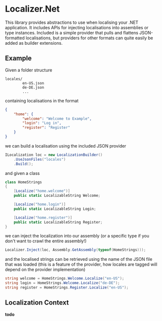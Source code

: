 # Localizer.Net

This library provides abstractions to use when localising your .NET application. It includes APIs for injecting localisations into assemblies or type instances. Included is a simple provider that pulls and flattens JSON-formatted localisations, but providers for other formats can quite easily be added as builder extensions.

## Example

Given a folder structure

```
locales/
        en-US.json
        de-DE.json
        ...
```

containing localisations in the format

```json
{
    "home": {
        "welcome": "Welcome to Example",
        "login": "Log in",
        "register": "Register"
    }
}
```

we can build a localisation using the included JSON provider

```cs
ILocalization loc = new LocalizationBuilder()
    .UseJsonFiles("locales")
    .Build();
```

and given a class

```cs
class HomeStrings
{
    [Localize("home.welcome")]
    public static LocalizableString Welcome;

    [Localize("home.login")]
    public static LocalizableString Login;

    [Localize("home.register")]
    public static LocalizableString Register;
}
```

we can inject the localization into our assembly (or a specific type if you don't want to crawl the entire assembly!)

```cs
Localizer.Inject(loc, Assembly.GetAssembly(typeof(HomeStrings)));
```

and the localised strings can be retrieved using the name of the JSON file that was loaded (this is a feature of the provider, how locales are tagged will depend on the provider implementation)

```cs
string welcome = HomeStrings.Welcome.Localize("en-US");
string login = HomeStrings.Welcome.Localize("de-DE");
string register = HomeStrings.Register.Localize("en-US");
```

## Localization Context

**todo**
